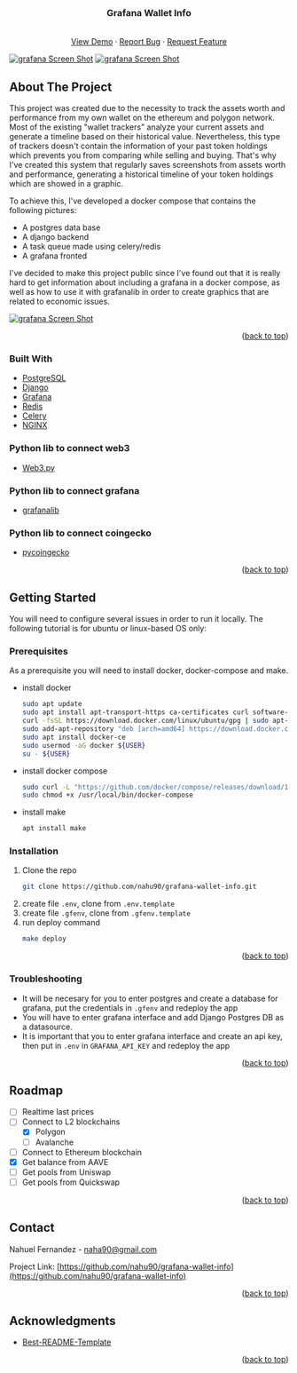 <div id="top"></div>


<!-- PROJECT LOGO -->
<br />
<div align="center">
  <h3 align="center">Grafana Wallet Info</h3>

  <p align="center">
    <br />
    <a href="http://naha.ar/">View Demo</a>
    ·
    <a href="https://github.com/nahu90/grafana-wallet-info/issues">Report Bug</a>
    ·
    <a href="https://github.com/nahu90/grafana-wallet-info/issues">Request Feature</a>
  </p>
</div>

[![grafana Screen Shot][product-screenshot-1]](http://django.naha.ar/media/images/Screenshot_from_2022-05-15_00-41-34.png)
[![grafana Screen Shot][product-screenshot-2]](http://django.naha.ar/media/images/Screenshot_from_2022-05-15_00-41-53.png)

<!-- ABOUT THE PROJECT -->
## About The Project

This project was created due to the necessity to track the assets worth and performance from my own 
wallet on the ethereum and polygon network. Most of the existing "wallet trackers" analyze your 
current assets and generate a timeline based on their historical value. Nevertheless, this type of 
trackers doesn't contain the information of your past token holdings which prevents you from comparing 
while selling and buying. That's why I've created this system that regularly saves screenshots from 
assets worth and performance, generating a historical timeline of your token holdings which are 
showed in a graphic.

To achieve this, I've developed a docker compose that contains the following pictures:
* A postgres data base
* A django backend
* A task queue made using celery/redis
* A grafana fronted

I've decided to make this project public since I've found out that it is really hard to get 
information about including a grafana in a docker compose, as well as how to use it with grafanalib 
in order to create graphics that are related to economic issues. 


[![grafana Screen Shot][product-screenshot-3]](http://django.naha.ar/media/images/Screenshot_from_2022-05-15_00-44-06.png)

<p align="right">(<a href="#top">back to top</a>)</p>

### Built With

* [PostgreSQL](https://www.postgresql.org/)
* [Django](https://www.djangoproject.com/)
* [Grafana](https://grafana.com/)
* [Redis](https://redis.io/)
* [Celery](https://docs.celeryq.dev/en/stable/)
* [NGINX](https://www.nginx.com/)

### Python lib to connect web3

* [Web3.py](https://github.com/ethereum/web3.py)

### Python lib to connect grafana

* [grafanalib](https://github.com/weaveworks/grafanalib)

### Python lib to connect coingecko

* [pycoingecko](https://github.com/man-c/pycoingecko)

<p align="right">(<a href="#top">back to top</a>)</p>

<!-- GETTING STARTED -->
## Getting Started

You will need to configure several issues in order to run it locally. The following tutorial is for 
ubuntu or linux-based OS only:

### Prerequisites

As a prerequisite you will need to install docker, docker-compose and make.
* install docker
  ```sh
  sudo apt update
  sudo apt install apt-transport-https ca-certificates curl software-properties-common
  curl -fsSL https://download.docker.com/linux/ubuntu/gpg | sudo apt-key add -
  sudo add-apt-repository "deb [arch=amd64] https://download.docker.com/linux/ubuntu focal stable"
  sudo apt install docker-ce
  sudo usermod -aG docker ${USER}
  su - ${USER}
  ```
* install docker compose
  ```sh
  sudo curl -L "https://github.com/docker/compose/releases/download/1.26.0/docker-compose-$(uname -s)-$(uname -m)" -o /usr/local/bin/docker-compose
  sudo chmod +x /usr/local/bin/docker-compose
  ```
* install make
  ```sh
  apt install make
  ```

### Installation

1. Clone the repo
   ```sh
   git clone https://github.com/nahu90/grafana-wallet-info.git
   ```
2. create file `.env`, clone from `.env.template `
3. create file `.gfenv`, clone from `.gfenv.template`
4. run deploy command
   ```sh
   make deploy
   ```
<p align="right">(<a href="#top">back to top</a>)</p>

### Troubleshooting

* It will be necesary for you to enter postgres and create a database for grafana, put the credentials in `.gfenv` and redeploy the app
* You will have to enter grafana interface and add Django Postgres DB as a datasource.
* It is important that you to enter grafana interface and create an api key, then put in `.env` in `GRAFANA_API_KEY` and redeploy the app

<p align="right">(<a href="#top">back to top</a>)</p>

<!-- ROADMAP -->
## Roadmap

- [ ] Realtime last prices
- [ ] Connect to L2 blockchains
    - [x] Polygon
    - [ ] Avalanche
- [ ] Connect to Ethereum blockchain
- [x] Get balance from AAVE
- [ ] Get pools from Uniswap
- [ ] Get pools from Quickswap

<p align="right">(<a href="#top">back to top</a>)</p>

<!-- CONTACT -->
## Contact

Nahuel Fernandez - naha90@gmail.com

Project Link: [https://github.com/nahu90/grafana-wallet-info](https://github.com/nahu90/grafana-wallet-info)

<p align="right">(<a href="#top">back to top</a>)</p>



<!-- ACKNOWLEDGMENTS -->
## Acknowledgments

* [Best-README-Template](https://github.com/othneildrew/Best-README-Template)

<p align="right">(<a href="#top">back to top</a>)</p>

<!-- MARKDOWN LINKS & IMAGES -->
<!-- https://www.markdownguide.org/basic-syntax/#reference-style-links -->
[product-screenshot-1]: http://django.naha.ar/media/images/Screenshot_from_2022-05-15_00-41-34.png
[product-screenshot-2]: http://django.naha.ar/media/images/Screenshot_from_2022-05-15_00-41-53.png
[product-screenshot-3]: http://django.naha.ar/media/images/Screenshot_from_2022-05-15_00-44-06.png
